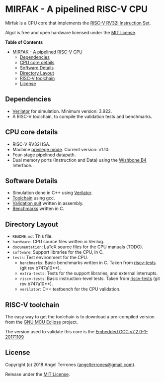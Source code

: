 MIRFAK - A pipelined RISC-V CPU
===============================

Mirfak is a CPU core that implements the [RISC-V RV32I Instruction Set](http://riscv.org/).

Algol is free and open hardware licensed under the [MIT license](https://en.wikipedia.org/wiki/MIT_License).

<!-- markdown-toc start - Don't edit this section. Run M-x markdown-toc-refresh-toc -->
**Table of Contents**

- [MIRFAK - A pipelined RISC-V CPU](#mirfak---a-pipelined-risc-v-cpu)
    - [Dependencies](#dependencies)
    - [CPU core details](#cpu-core-details)
    - [Software Details](#software-details)
    - [Directory Layout](#directory-layout)
    - [RISC-V toolchain](#risc-v-toolchain)
    - [License](#license)

<!-- markdown-toc end -->

Dependencies
------------
- [Verilator](https://www.veripool.org/wiki/verilator) for simulation. Minimum version: 3.922.
- A RISC-V toolchain, to compile the validation tests and benchmarks.

CPU core details
-----------------
- RISC-V RV32I ISA.
- Machine [privilege mode](https://riscv.org/specifications/privileged-isa/). Current version: v1.10.
- Four-stage pipelined datapath.
- Dual memory ports (Instruction and Data) using the [Wishbone B4](https://www.ohwr.org/attachments/179/wbspec_b4.pdf) Interface.

Software Details
----------------
- Simulation done in C++ using [Verilator](https://www.veripool.org/wiki/verilator).
- [Toolchain](http://riscv.org/software-tools/) using gcc.
- [Validation suit](http://riscv.org/software-tools/riscv-tests/) written in assembly.
- [Benchmarks](http://riscv.org/software-tools/riscv-tests/) written in C.

Directory Layout
----------------
- `README.md`: This file.
- `hardware`: CPU source files written in Verilog.
- `documentation`: LaTeX source files for the CPU manuals (TODO).
- `software`: Support libraries for the CPU, in C.
- `tests`: Test environment for the CPU.
    - `benchmarks`: Basic benchmarks written in C. Taken from [riscv-tests](http://riscv.org/software-tools/riscv-tests/) (git rev b747a10**).
    - `extra-tests`: Tests for the support libraries, and external interrupts.
    - `riscv-tests`: Basic instruction-level tests. Taken from [riscv-tests](http://riscv.org/software-tools/riscv-tests/) (git rev b747a10**).
    - `verilator`: C++ testbench for the CPU validation.

RISC-V toolchain
----------------
The easy way to get the toolchain is to download a pre-compiled version from the
[GNU MCU Eclipse](https://gnu-mcu-eclipse.github.io/) project.

The version used to validate this core is the [Embedded GCC v7.2.0-1-20171109](https://gnu-mcu-eclipse.github.io/blog/2017/11/09/riscv-none-gcc-v7-2-0-1-20171109-released/)

License
-------
Copyright (c) 2018 Angel Terrones (<angelterrones@gmail.com>).

Release under the [MIT License](MITlicense.md).

